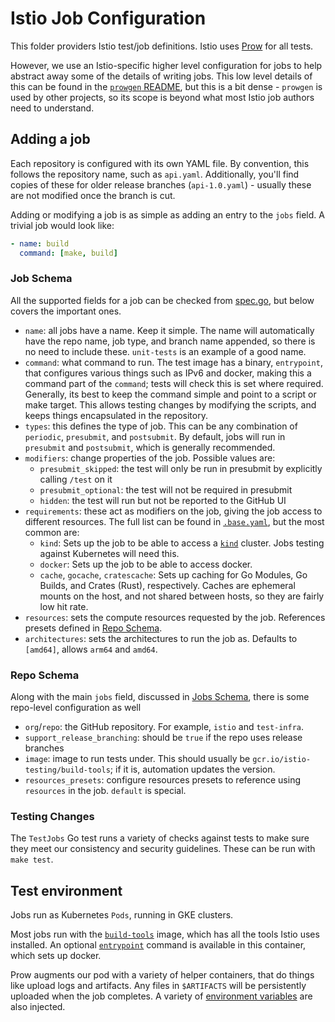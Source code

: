 # Istio Job Configuration

This folder providers Istio test/job definitions.
Istio uses [Prow](https://docs.prow.k8s.io/docs/) for all tests.

However, we use an Istio-specific higher level configuration for jobs to help abstract away some of the details of writing jobs.
This low level details of this can be found in the [`prowgen` README](../../../tools/prowgen/README.md), but this is a bit
dense - `prowgen` is used by other projects, so its scope is beyond what most Istio job authors need to understand.

## Adding a job

Each repository is configured with its own YAML file.
By convention, this follows the repository name, such as `api.yaml`.
Additionally, you'll find copies of these for older release branches (`api-1.0.yaml`) - usually these are not modified once the branch is cut.

Adding or modifying a job is as simple as adding an entry to the `jobs` field.
A trivial job would look like:

```yaml
- name: build
  command: [make, build]
```

### Job Schema

All the supported fields for a job can be checked from [spec.go](./pkg/spec/spec.go), but below covers the important ones.

* `name`: all jobs have a name. Keep it simple. The name will automatically have the repo name, job type, and branch name appended, so there is no need to include these. `unit-tests` is an example of a good name.
* `command`: what command to run.
  The test image has a binary, `entrypoint`, that configures various things such as IPv6 and docker, making this a command part of the `command`; tests will check this is set where required.
  Generally, its best to keep the command simple and point to a script or make target.
  This allows testing changes by modifying the scripts, and keeps things encapsulated in the repository.
* `types`: this defines the type of job. This can be any combination of `periodic`, `presubmit`, and `postsubmit`.
  By default, jobs will run in `presubmit` and `postsubmit`, which is generally recommended.
* `modifiers`: change properties of the job. Possible values are:
  * `presubmit_skipped`: the test will only be run in presubmit by explicitly calling `/test` on it
  * `presubmit_optional`: the test will not be required in presubmit
  * `hidden`: the test will run but not be reported to the GitHub UI
* `requirements`: these act as modifiers on the job, giving the job access to different resources.
  The full list can be found in [`.base.yaml`](.base.yaml), but the most common are:
  * `kind`: Sets up the job to be able to access a [`kind`](https://kind.sigs.k8s.io/) cluster. Jobs testing against Kubernetes will need this.
  * `docker`: Sets up the job to be able to access docker.
  * `cache`, `gocache`, `cratescache`: Sets up caching for Go Modules, Go Builds, and Crates (Rust), respectively.
     Caches are ephemeral mounts on the host, and not shared between hosts, so they are fairly low hit rate. 
* `resources`: sets the compute resources requested by the job. References presets defined in [Repo Schema](#repo-schema).
* `architectures`: sets the architectures to run the job as. Defaults to `[amd64]`, allows `arm64` and `amd64`.

### Repo Schema

Along with the main `jobs` field, discussed in [Jobs Schema](#job-schema), there is some repo-level configuration as well

* `org`/`repo`: the GitHub repository. For example, `istio` and `test-infra`.
* `support_release_branching`: should be `true` if the repo uses release branches
* `image`: image to run tests under. This should usually be `gcr.io/istio-testing/build-tools`; if it is, automation updates the version.
* `resources_presets`: configure resources presets to reference using `resources` in the job. `default` is special.

### Testing Changes

The `TestJobs` Go test runs a variety of checks against tests to make sure they meet our consistency and security guidelines.
These can be run with `make test`.

## Test environment

Jobs run as Kubernetes `Pods`, running in GKE clusters.

Most jobs run with the [`build-tools`](https://github.com/istio/tools/blob/master/docker/build-tools/Dockerfile) image, which
has all the tools Istio uses installed.
An optional [`entrypoint`](https://github.com/istio/tools/blob/master/docker/build-tools/docker-entrypoint.sh) command is available in this container, which sets up docker.

Prow augments our pod with a variety of helper containers, that do things like upload logs and artifacts.
Any files in `$ARTIFACTS` will be persistently uploaded when the job completes.
A variety of [environment variables](https://docs.prow.k8s.io/docs/jobs/#job-environment-variables) are also injected.
